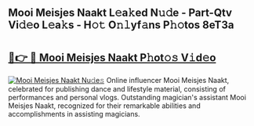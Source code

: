 ## Mooi Meisjes Naakt L𝚎a𝚔ed N𝚞𝚍e - Part-Qtv Vi𝚍𝚎o L𝚎a𝚔s - H𝚘𝚝 O𝚗𝚕yf𝚊ns P𝚑𝚘tos 8eT3a

# <h2><a href="http://kf0c4f.oniu.top/?m=Mooi+Meisjes+Naakt">🔗👉 🔴 Mooi Meisjes Naakt P𝚑ot𝚘𝚜 V𝚒d𝚎o</a></h2>

[![Mooi Meisjes Naakt Nu𝚍e𝚜](https://i.imgur.com/0qMVB7G.gif)](http://kf0c4f.oniu.top/?m=Mooi+Meisjes+Naakt)
Online influencer Mooi Meisjes Naakt, celebrated for publishing dance and lifestyle material, consisting of performances and personal vlogs. Outstanding magician's assistant Mooi Meisjes Naakt, recognized for their remarkable abilities and accomplishments in assisting magicians.  
